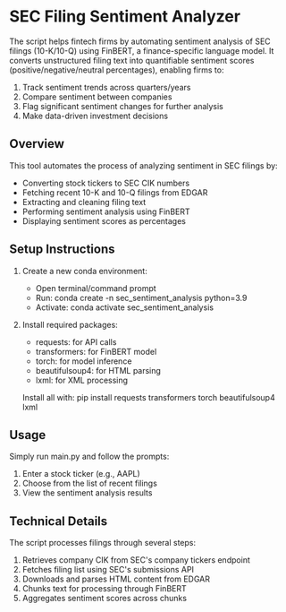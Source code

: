 # SEC Filing Sentiment Analyzer

The script helps fintech firms by automating sentiment analysis of SEC filings (10-K/10-Q) using FinBERT, a finance-specific language model. It converts unstructured filing text into quantifiable sentiment scores (positive/negative/neutral percentages), enabling firms to:

1. Track sentiment trends across quarters/years
2. Compare sentiment between companies
3. Flag significant sentiment changes for further analysis
4. Make data-driven investment decisions


## Overview

This tool automates the process of analyzing sentiment in SEC filings by:
- Converting stock tickers to SEC CIK numbers
- Fetching recent 10-K and 10-Q filings from EDGAR
- Extracting and cleaning filing text
- Performing sentiment analysis using FinBERT
- Displaying sentiment scores as percentages

## Setup Instructions

1. Create a new conda environment:
   - Open terminal/command prompt
   - Run: conda create -n sec_sentiment_analysis python=3.9
   - Activate: conda activate sec_sentiment_analysis

2. Install required packages:
   - requests: for API calls
   - transformers: for FinBERT model
   - torch: for model inference
   - beautifulsoup4: for HTML parsing
   - lxml: for XML processing

   Install all with: pip install requests transformers torch beautifulsoup4 lxml

## Usage

Simply run main.py and follow the prompts:
1. Enter a stock ticker (e.g., AAPL)
2. Choose from the list of recent filings
3. View the sentiment analysis results

## Technical Details

The script processes filings through several steps:
1. Retrieves company CIK from SEC's company tickers endpoint
2. Fetches filing list using SEC's submissions API
3. Downloads and parses HTML content from EDGAR
4. Chunks text for processing through FinBERT
5. Aggregates sentiment scores across chunks




